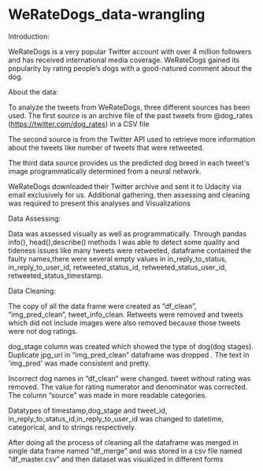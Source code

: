 # WeRateDogs_data-wrangling

Introduction:

WeRateDogs is a very popular Twitter account with over 4 million followers and has received international media coverage. WeRateDogs gained its popularity by rating people’s dogs with a good-natured comment about the dog.


About the data:

To analyze the tweets from WeRateDogs, three different sources has been used. The first source is an archive file of the past tweets from @dog_rates (https://twitter.com/dog_rates) in a CSV file

The second source is from the Twitter API used to retrieve more information about the tweets like number of tweets that were  retweeted.
 
The third data source provides us the predicted dog breed in each tweet's image programmatically determined from a neural network.

WeRateDogs downloaded their Twitter archive and sent it to Udacity via email exclusively for us.
Additional gathering, then assessing and cleaning was required to present this analyses and
Visualizations


Data Assessing:

Data was assessed visually as well as programmatically.  Through pandas info(), head(),describe() methods I was able to detect some quality and tideness issues like many tweets were retweeted, dataframe contained the faulty names,there were several empty values in in_reply_to_status, in_reply_to_user_id, retweeted_status_id, retweeted_status_user_id, retweeted_status_timestamp.



Data Cleaning:

The copy of all the data frame were created as “df_clean”, “img_pred_clean”, tweet_info_clean.
Retweets were removed and tweets which did not include images were also removed because
those tweets were not dog ratings.

dog_stage column was created which showed the type of dog(dog stages).
Duplicate jpg_url in “img_pred_clean” dataframe was dropped . The text in 'img_pred' was made consistent and pretty.

Incorrect dog names in “df_clean” were changed. tweet without rating was removed. The value for rating numerator and denominator was corrected. The column “source” was made in more readable categories.

Datatypes of timestamp,dog_stage and tweet_id, in_reply_to_status_id,in_reply_to_user_id  was changed to datetime, categorical, and to strings respectively.

After doing all the process of cleaning all the dataframe was merged in single data frame named “df_merge” and was stored in a csv file named “df_master.csv” and then dataset was visualized in different forms
